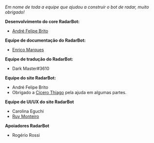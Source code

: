*Em nome de toda a equipe que ajudou a construir o bot de radar, muito obrigado!*

**Desenvolvimento do core RadarBot:**

- [André Felipe Brito](https://github.com/andrebrito16)

**Equipe de documentação do RadarBot:**

- [Enrico Marques](https://github.com/enrico1108)

**Equipe de tradução do RadarBot:**

- Dark Master#3610

**Equipe do site RadarBot:**

- André Felipe Brito
- Obrigado a [Cícero Thiago](https://github.com/cicerotcv) pela ajuda em algumas partes.

**Equipe de UI/UX do site RadarBot**

- Carolina Eguchi
- [Ruy Monteiro](https://github.com/ruymon)

**Apoiadores RadarBot**

- Rogério Rossi 
